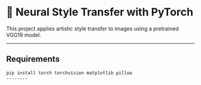 # 🎨 Neural Style Transfer with PyTorch

This project applies artistic style transfer to images using a pretrained VGG19 model.

---

## Requirements

```bash
pip install torch torchvision matplotlib pillow
--------
